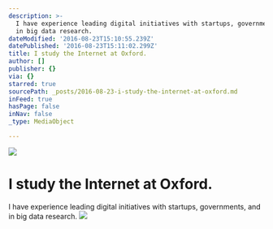 ```yaml
---
description: >-
  I have experience leading digital initiatives with startups, governments, and
  in big data research.
dateModified: '2016-08-23T15:10:55.239Z'
datePublished: '2016-08-23T15:11:02.299Z'
title: I study the Internet at Oxford.
author: []
publisher: {}
via: {}
starred: true
sourcePath: _posts/2016-08-23-i-study-the-internet-at-oxford.md
inFeed: true
hasPage: false
inNav: false
_type: MediaObject

---
```

![](https://the-grid-user-content.s3-us-west-2.amazonaws.com/2a194ac8-fcf3-4add-862d-2d1db71ebef1.jpg)

# I study the Internet at Oxford.

I have experience leading digital initiatives with startups, governments, and in big data research.
![](https://the-grid-user-content.s3-us-west-2.amazonaws.com/a5a5da93-9eb7-46fe-8909-293b19824812.jpg)